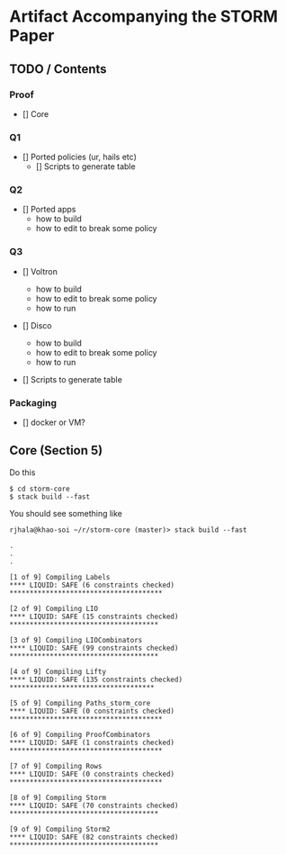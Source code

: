 # Artifact Accompanying the STORM Paper


## TODO / Contents

### Proof

- [] Core

### Q1 

- [] Ported policies (ur, hails etc)
	- [] Scripts to generate table


### Q2 

- [] Ported apps 
	- how to build
	- how to edit to break some policy

### Q3 

- [] Voltron
	- how to build
	- how to edit to break some policy
	- how to run

- [] Disco 
	- how to build
	- how to edit to break some policy
	- how to run

- [] Scripts to generate table

### Packaging

- [] docker or VM?

## Core (Section 5)

Do this

```
$ cd storm-core
$ stack build --fast
```

You should see something like

```
rjhala@khao-soi ~/r/storm-core (master)> stack build --fast

.
.
.

[1 of 9] Compiling Labels
**** LIQUID: SAFE (6 constraints checked) **************************************

[2 of 9] Compiling LIO
**** LIQUID: SAFE (15 constraints checked) *************************************

[3 of 9] Compiling LIOCombinators
**** LIQUID: SAFE (99 constraints checked) *************************************

[4 of 9] Compiling Lifty
**** LIQUID: SAFE (135 constraints checked) ************************************

[5 of 9] Compiling Paths_storm_core
**** LIQUID: SAFE (0 constraints checked) **************************************

[6 of 9] Compiling ProofCombinators
**** LIQUID: SAFE (1 constraints checked) **************************************

[7 of 9] Compiling Rows
**** LIQUID: SAFE (0 constraints checked) **************************************

[8 of 9] Compiling Storm
**** LIQUID: SAFE (70 constraints checked) *************************************

[9 of 9] Compiling Storm2
**** LIQUID: SAFE (82 constraints checked) *************************************
```
